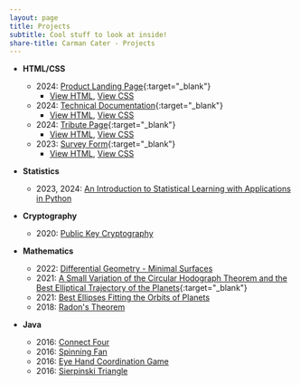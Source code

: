 ```yaml
---
layout: page
title: Projects
subtitle: Cool stuff to look at inside!
share-title: Carman Cater - Projects
---
```


- **HTML/CSS**
    - 2024: [Product Landing Page](productlandingpage.html){:target="_blank"}
        - [View HTML](productlandingpageHTML.md), [View CSS](productlandingpageCSS.md)
    - 2024: [Technical Documentation](technicaldocumentation.html){:target="_blank"}
        - [View HTML](technicaldocumentationHTML.md), [View CSS](technicaldocumentationCSS.md)
    - 2024: [Tribute Page](tributepage.html){:target="_blank"}
        - [View HTML](TributePageHTML.md), [View CSS](TributePageCSS.md)
    - 2023: [Survey Form](surveyform.html){:target="_blank"}
        - [View HTML](SurveyFormHTML.md), [View CSS](SurveyFormCSS.md)

- **Statistics**
    - 2023, 2024: [An Introduction to Statistical Learning with Applications in Python](ISLP.md)

- **Cryptography**
    - 2020: [Public Key Cryptography](publicKeyCryptographyProject.html)

- **Mathematics**
    - 2022: [Differential Geometry - Minimal Surfaces](minimalSurfacesPresentation.html)
    - 2021: [A Small Variation of the Circular Hodograph Theorem and the Best Elliptical Trajectory of the Planets](https://arxiv.org/abs/2109.11664){:target="_blank"}
    - 2021: [Best Ellipses Fitting the Orbits of Planets](ellipsesFittingTheOrbitsOfPlanetsPaper.html)
    - 2018: [Radon's Theorem](radonsTheoremPresentation.html)

- **Java**
    - 2016: [Connect Four](ConnectFour.md)
    - 2016: [Spinning Fan](SpinningFan.md)
    - 2016: [Eye Hand Coordination Game](EyeHandCoordination.md)
    - 2016: [Sierpinski Triangle](SierpinskiTriangle.md)